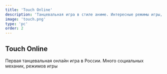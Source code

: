 ```yaml
---
title: 'Touch Online'
description: 'Танцевальная игра в стиле аниме. Интересные режимы игры, много одежды и игровых событий!'
image: 'touch.png'
type: 'pc'
order: 2
---
```


## Touch Online
Первая танцевальная онлайн игра в&nbsp;России. Много социальных механик, режимов игры
